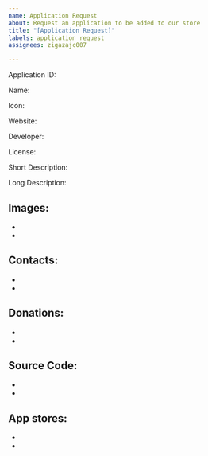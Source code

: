 ```yaml
---
name: Application Request
about: Request an application to be added to our store
title: "[Application Request]"
labels: application request
assignees: zigazajc007

---
```


<!--
Application ID is made with tld.domain.appName
Example: com.rabbit-company.passky
-->

Application ID:

<!--
Name of your application
Example: Passky
-->

Name:

<!--
Icon / logo URL of your application
Example: https://raw.githubusercontent.com/Rabbit-Company/Passky-Website/main/images/logo.png
-->

Icon:

<!--
Website of your application
Example: https://passky.org
-->

Website:

<!--
Company / Developer / Author of your application
Example: Rabbit Company LLC
-->

Developer:

<!--
License of your application
Example: GPL-3.0
-->

License:

<!--
Short description about your application
Example: Simple, modern, open source and secure password manager

Recommended between 30 and 100 characters.
-->

Short Description:

<!--
Long description about your application
Example: <h1>What is Passky?</h1><p>Passky is simple, modern, lightweight, open source and secure password manager.</p>...

HTML tags valid with some limitations.
-->

Long Description:

<!--
Links to screenshots of your application
Example:
- https://dashboard.snapcraft.io/site_media/appmedia/2021/05/passky1.png
- https://dashboard.snapcraft.io/site_media/appmedia/2021/05/passky2.png
- https://dashboard.snapcraft.io/site_media/appmedia/2021/05/image_2021-05-15_212635.png

Recommended 3 images.
-->

Images:
-
-
-

<!--
Your contact information from any platform.
Example:
- Email: info@rabbit-company.com
- Discord: https://discord.gg/hUNymXX
-->

Contacts:
-
-
-

<!--
Your donation information from any platform.
Example:
- Github: https://github.com/sponsors/Rabbit-Company
- Open Collective: https://opencollective.com/rabbit-company
- Liberapay: https://liberapay.com/RabbitCompany
- Bitcoin: 3PX1UeQpvnfU8HMPzWh73ksNsrTQuCqMyh
- Ethereum: 0x16620E8f37520E25CED7915A4f538b97Fcd3E76C
-->

Donations:
-
-
-

<!--
Source code of your application project for any platform
Example:
- Windows: https://github.com/Rabbit-Company/Passky-Desktop
- Linux: https://github.com/Rabbit-Company/Passky-Desktop
- Android: https://github.com/Rabbit-Company/Passky-Android
- Browser Extension: https://github.com/Rabbit-Company/Passky-Browser-Extension
-->

Source Code:
-
-
-

<!--
Links to other application stores on where your application is published
Example:
- Microsoft Store: https://www.microsoft.com/en-us/p/passky/9nrcp6hppb82
- Snap Craft: https://snapcraft.io/passky
- Google Play: https://play.google.com/store/apps/details?id=com.rabbitcompany.passky
- Chrome Web Store: https://chrome.google.com/webstore/detail/passky/ngncpgfjhnkgfcjamgljadegplonbihi
- Firefox Addons: https://addons.mozilla.org/en-US/firefox/addon/passky
-->

App stores:
-
-
-
